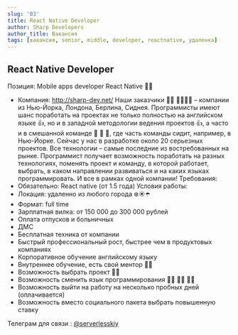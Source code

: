 ```yaml
---
slug: '03'
title: React Native Developer
author: Sharp Developers
author_title: Вакансия
tags: [вакансия, senior, middle, developer, reactnative, удаленка]
---
```


## React Native Developer

Позиция: Mobile apps developer React Native 👨‍💻

- Компания: http://sharp-dev.net/
Наши заказчики 👱🏾 👳‍♂️🕵️‍♂️ – компании из Нью-Йорка, Лондона, Берлина, Сиднея. Программисты имеют шанс поработать на проектах не только полностью на английском языке 👍, но и в западной методологии ведения проектов 👍, а часто и в смешанной команде 🤝 🤝 🤝, где часть команды сидит, например, в Нью-Йорке.
Сейчас у нас в разработке около 20 серьезных проектов. Все технологии – самые последние из востребованных на рынке. Программист получает возможность поработать на разных технологиях, поменять проект и команду, в которой работает, выбрать, в каком направлении развиваться и на каких языках программировать. И все в рамках одной компании!
Требования:
- Обязательно: React native (от 1.5 года)
Условия работы:
- Локация: удаленно из любого города ❄️☀️☂️
- Формат: full time
- Зарплатная вилка: от 150 000 до 300 000 рублей
- Оплата отпусков и больничных
- ДМС
- Бесплатная техника от компании
- Быстрый профессиональный рост, быстрее чем в продуктовых компаниях
- Корпоративное обучение английскому языку
- Внутреннее обучение, есть свой ментор 👨‍🎓
- Возможность выбрать проект 🤸‍♂️
- Возможность сменить язык программирования 🤸‍♂️ 🤸‍♂️ 🤸‍♂️
- Возможность выйти на работу на несколько пробных дней (оплачивается)
 
- Возможность вместо социального пакета выбрать повышенную ставку

Телеграм для связи : [@serverlesskiy](https://t.me/serverlesskiy)
